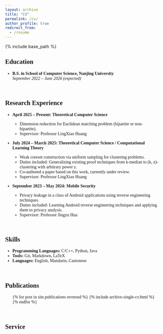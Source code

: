 ```yaml
---
layout: archive
title: "CV"
permalink: /cv/
author_profile: true
redirect_from:
  - /resume
---
```


{% include base_path %}

<div style="font-family: 'Georgia', serif;">

## Education

* **B.S. in School of Computer Science, Nanjing University**  
  *September 2022 – June 2026 (expected)*

<br>

## Research Experience

* **April 2025 – Present: Theoretical Computer Science**  
  * Dimension reduction for Euclidean matching problem (bipartite or non-bipartite).  
  * Supervisor: Professor LingXiao Huang

* **July 2024 – March 2025: Theoretical Computer Science / Computational Learning Theory**  
  * Weak coreset construction via uniform sampling for clustering problems.  
  * Duties included: Generalizing existing proof techniques from k-median to (k, z)-clustering with arbitrary power z.  
  * Co-authored a paper based on this work, currently under review.  
  * Supervisor: Professor LingXiao Huang

* **September 2023 – May 2024: Mobile Security**  
  * Privacy leakage in a class of Android applications using reverse engineering techniques.  
  * Duties included: Learning Android reverse engineering techniques and applying them to privacy analysis.  
  * Supervisor: Professor Jingyu Hua

<br>

## Skills

* **Programming Languages:** C/C++, Python, Java  
* **Tools:** Git, Markdown, LaTeX  
* **Languages:** English, Mandarin, Cantonese

<br>

## Publications

<ul>{% for post in site.publications reversed %}
  {% include archive-single-cv.html %}
{% endfor %}</ul>

<br>

## Service

<!-- Add your service experiences here -->

</div>